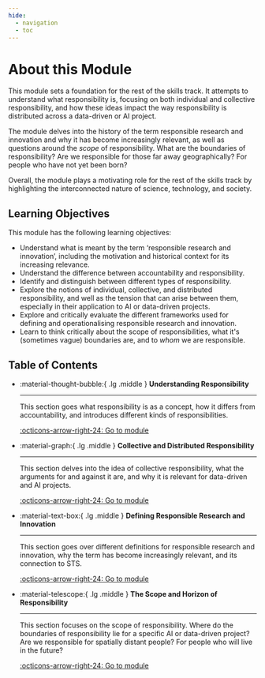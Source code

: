 ```yaml
---
hide:
  - navigation
  - toc
---
```


# About this Module

This module sets a foundation for the rest of the skills track. It attempts to understand what responsibility is, focusing on both individual and collective responsibility, and how these ideas impact the way responsibility is distributed across a data-driven or AI project.

The module delves into the history of the term responsible research and innovation and why it has become increasingly relevant, as well as questions around the *scope* of responsibility. What are the boundaries of responsibility? Are we responsible for those far away geographically? For people who have not yet been born?

Overall, the module plays a motivating role for the rest of the skills track by highlighting the interconnected nature of science, technology, and society.

## Learning Objectives

This module has the following learning objectives:

- Understand what is meant by the term ‘responsible research and innovation’, including the motivation and historical context for its increasing relevance.
- Understand the difference between accountability and responsibility.
- Identify and distinguish between different types of responsibility.
- Explore the notions of individual, collective, and distributed responsibility, and well as the tension that can arise between them, especially in their application to AI or data-driven projects.
- Explore and critically evaluate the different frameworks used for defining and operationalising responsible research and innovation.
- Learn to think critically about the scope of responsibilities, what it's (sometimes vague) boundaries are, and to *whom* we are responsible.

## Table of Contents

<div class="grid cards" markdown>

-   :material-thought-bubble:{ .lg .middle } __Understanding Responsibility__

    ---

    This section goes what responsibility is as a concept, how it differs from accountability, and introduces different kinds of responsibilities.

    [:octicons-arrow-right-24: Go to module](rri-100-1.md)

-   :material-graph:{ .lg .middle } __Collective and Distributed Responsibility__

    ---

    This section delves into the idea of collective responsibility, what the arguments for and against it are, and why it is relevant for data-driven and AI projects.

    [:octicons-arrow-right-24: Go to module](rri-100-2.md)

-   :material-text-box:{ .lg .middle } __Defining Responsible Research and Innovation__

    ---

    This section goes over different definitions for responsible research and innovation, why the term has become increasingly relevant, and its connection to STS.

    [:octicons-arrow-right-24: Go to module](rri-100-3.md)

-  :material-telescope:{ .lg .middle } __The Scope and Horizon of Responsibility__

    ---

    This section focuses on the scope of responsibility. Where do the boundaries of responsibility lie for a specific AI or data-driven project? Are we responsible for spatially distant people? For people who will live in the future?

    [:octicons-arrow-right-24: Go to module](rri-100-4.md)

</div>
